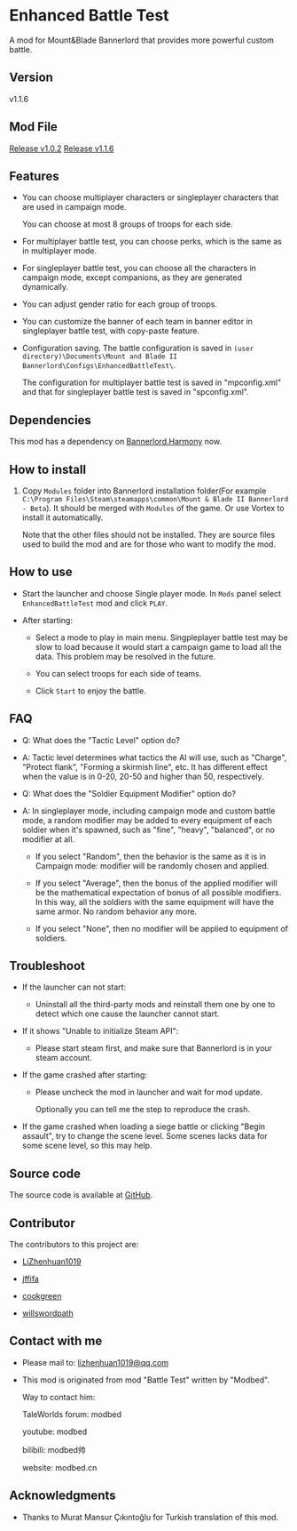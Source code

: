 # Enhanced Battle Test

A mod for Mount&Blade Bannerlord that provides more powerful custom battle.

## Version  
v1.1.6  

## Mod File
[Release v1.0.2](https://github.com/cookgreen/EnhancedBattleTest/releases/tag/ebt-v1.0.2)
[Release v1.1.6](https://github.com/cookgreen/EnhancedBattleTest/releases/tag/ebt-v1.1.6)

## Features
- You can choose multiplayer characters or singleplayer characters that are used in campaign mode.

  You can choose at most 8 groups of troops for each side.

- For multiplayer battle test, you can choose perks, which is the same as in multiplayer mode.

- For singleplayer battle test, you can choose all the characters in campaign mode, except companions, as they are generated dynamically.

- You can adjust gender ratio for each group of troops.

- You can customize the banner of each team in banner editor in singleplayer battle test, with copy-paste feature.

- Configuration saving. The battle configuration is saved in `(user directory)\Documents\Mount and Blade II Bannerlord\Configs\EnhancedBattleTest\`.

  The configuration for multiplayer battle test is saved in "mpconfig.xml" and that for singleplayer battle test is saved in "spconfig.xml".

## Dependencies

This mod has a dependency on [Bannerlord.Harmony](https://www.nexusmods.com/mountandblade2bannerlord/mods/2006) now.

## How to install
1. Copy `Modules` folder into Bannerlord installation folder(For example `C:\Program Files\Steam\steamapps\common\Mount & Blade II Bannerlord - Beta`). It should be merged with `Modules` of the game. Or use Vortex to install it automatically.

   Note that the other files should not be installed. They are source files used to build the mod and are for those who want to modify the mod.

## How to use
- Start the launcher and choose Single player mode. In `Mods` panel select `EnhancedBattleTest` mod and click `PLAY`.

- After starting:
  - Select a mode to play in main menu. Singpleplayer battle test may be slow to load because it would start a campaign game to load all the data. This problem may be resolved in the future.

  - You can select troops for each side of teams.

  - Click `Start` to enjoy the battle.

## FAQ
- Q: What does the "Tactic Level" option do?

- A: Tactic level determines what tactics the AI will use, such as "Charge", "Protect flank", "Forming a skirmish line", etc. It has different effect when the value is in 0-20, 20-50 and higher than 50, respectively.

- Q: What does the "Soldier Equipment Modifier" option do?

- A: In singleplayer mode, including campaign mode and custom battle mode, a random modifier may be added to every equipment of each soldier when it's spawned, such as "fine", "heavy", "balanced", or no modifier at all.

  - If you select "Random", then the behavior is the same as it is in Campaign mode: modifier will be randomly chosen and applied.

  - If you select "Average", then the bonus of the applied modifier will be the mathematical expectation of bonus of all possible modifiers. In this way, all the soldiers with the same equipment will have the same armor. No random behavior any more. 

  - If you select "None", then no modifier will be applied to equipment of soldiers.

## Troubleshoot
- If the launcher can not start:

  - Uninstall all the third-party mods and reinstall them one by one to detect which one cause the launcher cannot start.

- If it shows "Unable to initialize Steam API":

  - Please start steam first, and make sure that Bannerlord is in your steam account.

- If the game crashed after starting:

  - Please uncheck the mod in launcher and wait for mod update.

    Optionally you can tell me the step to reproduce the crash.

- If the game crashed when loading a siege battle or clicking "Begin assault", try to change the scene level. Some scenes lacks data for some scene level, so this may help.

## Source code
The source code is available at [GitHub](https://github.com/lzh-mb-mod/EnhancedBattleTest).

## Contributor
The contributors to this project are:
* [LiZhenhuan1019](https://github.com/LiZhenhuan1019)

* [jffifa](https://github.com/jffifa)

* [cookgreen](https://github.com/cookgreen)

* [willswordpath](https://github.com/willswordpath)

## Contact with me
* Please mail to: lizhenhuan1019@qq.com

* This mod is originated from mod "Battle Test" written by "Modbed".
  
  Way to contact him:
  
  TaleWorlds forum: modbed
  
  youtube: modbed
  
  bilibili: modbed帅
  
  website: modbed.cn

## Acknowledgments
* Thanks to Murat Mansur Çıkıntoğlu for Turkish translation of this mod.
